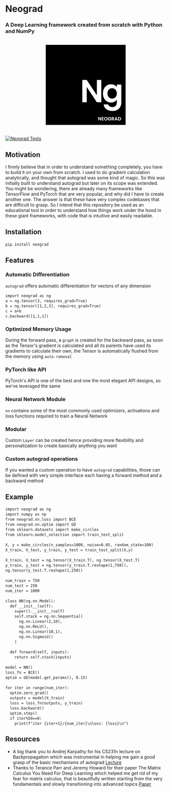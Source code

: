 # Neograd
### A Deep Learning framework created from scratch with Python and NumPy

<br>
<div align="center">
  <img width="251" alt="image" src="ng.png">
</div>
<br>

[![Neograd Tests](https://github.com/pranftw/neograd/actions/workflows/python-app.yml/badge.svg)](https://github.com/pranftw/neograd/actions/workflows/python-app.yml)

## Motivation
I firmly believe that in order to understand something completely, you have to build it on your own from scratch. I used to do gradient calculation analytically, and thought that autograd was some kind of magic. So this was initially built to understand autograd but later on its scope was extended. You might be wondering, there are already many frameworks like TensorFlow and PyTorch that are very popular, and why did I have to create another one. The answer is that these have very complex codebases that are difficult to grasp. So I intend that this repository be used as an educational tool in order to understand how things work under the hood in these giant frameworks, with code that is intuitive and easily readable.

## Installation
`pip install neograd`

## Features
### Automatic Differentiation
`autograd` offers automatic differentiation for vectors of any dimension
```
import neograd as ng
a = ng.tensor(3, requires_grad=True)
b = ng.tensor([1,2,3], requires_grad=True)
c = a+b
c.backward([1,1,1])
```
### Optimized Memory Usage
During the forward pass, a `graph` is created for the backward pass, as soon as the Tensor's gradient is calculated and all its parents have used its gradients to calculate their own, the Tensor is automatically flushed from the memory using `auto-removal`
### PyTorch like API
PyTorch's API is one of the best and one the most elegant API designs, so we've leveraged the same
### Neural Network Module
`nn` contains some of the most commonly used optimizers, activations and loss functions required to train a Neural Network
### Modular
Custom `Layer` can be created hence providing more flexibility and personalization to create basically anything you want
### Custom autograd operations
If you wanted a custom operation to have `autograd` capabilities, those can be defined with very simple interface each having a forward method and a backward method

## Example
```
import neograd as ng
import numpy as np
from neograd.nn.loss import BCE
from neograd.nn.optim import GD
from sklearn.datasets import make_circles
from sklearn.model_selection import train_test_split

X, y = make_circles(n_samples=1000, noise=0.05, random_state=100)
X_train, X_test, y_train, y_test = train_test_split(X,y)

X_train, X_test = ng.tensor(X_train.T), ng.tensor(X_test.T)
y_train, y_test = ng.tensor(y_train.T.reshape(1,750)), ng.tensor(y_test.T.reshape(1,250))

num_train = 750
num_test = 250
num_iter = 1000

class NN(ng.nn.Model):
  def __init__(self):
    super().__init__(self)
    self.stack = ng.nn.Sequential(
      ng.nn.Linear(2,10),
      ng.nn.ReLU(),
      ng.nn.Linear(10,1),
      ng.nn.Sigmoid()
    )
  
  def forward(self, inputs):
    return self.stack(inputs)

model = NN()
loss_fn = BCE()
optim = GD(model.get_params(), 0.15)

for iter in range(num_iter):
  optim.zero_grad()
  outputs = model(X_train)
  loss = loss_fn(outputs, y_train)
  loss.backward()
  optim.step()
  if iter%50==0:
    print(f"iter {iter+1}/{num_iter}\nloss: {loss}\n")
```

## Resources
- A big thank you to Andrej Karpathy for his CS231n lecture on Backpropagation which was instrumental in helping me gain a good grasp of the basic mechanisms of autograd
[Lecture](https://www.youtube.com/embed/i94OvYb6noo)
- Thanks to Terance Parr and Jeremy Howard for their paper The Matrix Calculus You Need For Deep Learning which helped me get rid of my fear for matrix calculus, that is beautifully written starting from the very fundamentals and slowly transitioning into advanced topics
[Paper](https://arxiv.org/abs/1802.01528)
